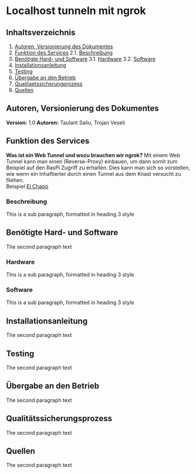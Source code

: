 # Localhost tunneln mit ngrok

## Inhaltsverzeichnis
1. [Autoren, Versionierung des Dokumentes](#autoren)
2. [Funktion des Services](#funktion)
	2.1. [Beschreibung](#beschreibung)
3. [Benötigte Hard- und Software](#ware)
	3.1. [Hardware](#hardware)
	3.2. [Software](#software)
4. [Installationsanleitung](#anleitung)
5. [Testing](#testing)
6. [Übergabe an den Betrieb](#übergabe)
7. [Qualitaetssicherungprozess](#quali)
8. [Quellen](#quellen)

## Autoren, Versionierung des Dokumentes <a name="autoren"></a>
**Version:** 1.0
**Autoren:** Taulant Saliu, Trojan Veseli



## Funktion des Services <a name="funktion"></a>
**Was ist ein Web Tunnel und wozu brauchen wir ngrok?**
Mit einem Web Tunnel kann man einen (Reverse-Proxy) einbauen, um dann somit zum Beispiel auf den RasPi Zugriff zu erhalten. Dies kann man sich so vorstellen, wie wenn ein Inhaftierter durch einen Tunnel aus dem Knast versucht zu fliehen.<br> Beispiel [El Chapo](https://www.spiegel.de/panorama/justiz/joaquin-guzman-el-chapo-floh-durch-diesen-tunnel-a-1043339.html)



### Beschreibung <a name="beschreibung"></a>
This is a sub paragraph, formatted in heading 3 style

## Benötigte Hard- und Software <a name="ware"></a>
The second paragraph text

### Hardware<a name="hardware"></a>
This is a sub paragraph, formatted in heading 3 style

### Software<a name="software"></a>
This is a sub paragraph, formatted in heading 3 style


## Installationsanleitung <a name="anleitung"></a>
The second paragraph text

## Testing<a name="testing"></a>
The second paragraph text

## Übergabe an den Betrieb <a name="übergabe"></a>
The second paragraph text


## Qualitätssicherungsprozess <a name="quali"></a>
The second paragraph text

## Quellen<a name="quellen"></a>
The second paragraph text
<!--stackedit_data:
eyJoaXN0b3J5IjpbLTg2MjIzOTkyMywxNTM1ODM2MDYyLDk4Mj
A1MDE2MCwtMjA1MDQyNTI1NiwxOTE1NTc5NjkwLDcyODQzOTc1
MSwxNzA1MTc2NDE2LC0xMjEyNjE4MzA4LC0xOTM4Nzc5MTUwLC
0xMDM3ODUzNjgzLC04MDQ4NjIxOTcsMTk1MDUwODc5OCwzNzUx
NjI1NzIsMzk2MTg0MjA1LDIyNDk2MjAsLTIwODg3NDY2MTIsOT
EyMTQ1MjEwLC0xMzEwOTI1OTg1LC0xMjEwMDA0NDE0LDI1Nzgw
NjkyOF19
-->